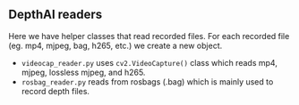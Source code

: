 ## DepthAI readers

Here we have helper classes that read recorded files. For each recorded file (eg. mp4, mjpeg, bag, h265, etc.) we create a new object.

- `videocap_reader.py` uses `cv2.VideoCapture()` class which reads mp4, mjpeg, lossless mjpeg, and h265.
- `rosbag_reader.py` reads from rosbags (.bag) which is mainly used to record depth files.